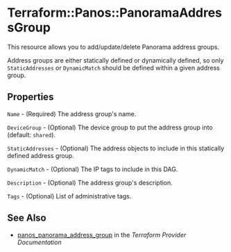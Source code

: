 # Terraform::Panos::PanoramaAddressGroup

This resource allows you to add/update/delete Panorama address groups.

Address groups are either statically defined or dynamically defined, so only
`StaticAddresses` or `DynamicMatch` should be defined within a given address
group.

## Properties

`Name` - (Required) The address group's name.

`DeviceGroup` - (Optional) The device group to put the address group into (default: `shared`).

`StaticAddresses` - (Optional) The address objects to include in this statically defined address group.

`DynamicMatch` - (Optional) The IP tags to include in this DAG.

`Description` - (Optional) The address group's description.

`Tags` - (Optional) List of administrative tags.


## See Also

* [panos_panorama_address_group](https://www.terraform.io/docs/providers/panos/r/panorama_address_group.html) in the _Terraform Provider Documentation_